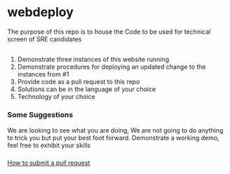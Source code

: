 # webdeploy
The purpose of this repo is to house the Code to be used for technical screen of SRE candidates

## 

1. Demonstrate three instances of this website running
2. Demonstrate procedures for deploying an updated change to the instances from #1
3. Provide code as a pull request to this repo
4. Solutions can be in the language of your choice
5. Technology of your choice



### Some Suggestions

We are looking to see what you are doing, We are not going to do anything to trick you but put your best foot forward. Demonstrate a working demo, feel free to exhibit your skills


###

[How to submit a pull request](https://help.github.com/articles/creating-a-pull-request)

